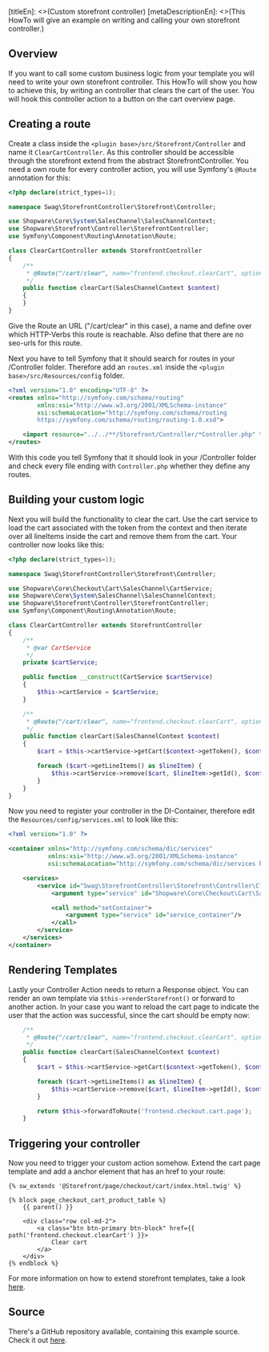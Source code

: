 [titleEn]: <>(Custom storefront controller)
[metaDescriptionEn]: <>(This HowTo will give an example on writing and calling your own storefront controller.)

## Overview

If you want to call some custom business logic from your template you will need to write your own storefront controller.
This HowTo will show you how to achieve this, by writing an controller that clears the cart of the user.
You will hook this controller action to a button on the cart overview page.

## Creating a route

Create a class inside the `<plugin base>/src/Storefront/Controller` and name it `ClearCartController`.
As this controller should be accessible through the storefront extend from the abstract StorefrontController. 
You need a own route for every controller action, you will use Symfony's `@Route` annotation for this:

```php
<?php declare(strict_types=1);

namespace Swag\StorefrontController\Storefront\Controller;

use Shopware\Core\System\SalesChannel\SalesChannelContext;
use Shopware\Storefront\Controller\StorefrontController;
use Symfony\Component\Routing\Annotation\Route;

class ClearCartController extends StorefrontController
{
    /**
     * @Route("/cart/clear", name="frontend.checkout.clearCart", options={"seo"="false"}, methods={"GET"})
     */
    public function clearCart(SalesChannelContext $context)
    {
    }
}
```

Give the Route an URL ("/cart/clear" in this case), a name and define over which HTTP-Verbs this route is reachable.
Also define that there are no seo-urls for this route.

Next you have to tell Symfony that it should search for routes in your /Controller folder.
Therefore add an `routes.xml` inside the `<plugin base>/src/Resources/config` folder.

```xml
<?xml version="1.0" encoding="UTF-8" ?>
<routes xmlns="http://symfony.com/schema/routing"
        xmlns:xsi="http://www.w3.org/2001/XMLSchema-instance"
        xsi:schemaLocation="http://symfony.com/schema/routing
        https://symfony.com/schema/routing/routing-1.0.xsd">

    <import resource="../../**/Storefront/Controller/*Controller.php" type="annotation" />
</routes>
```

With this code you tell Symfony that it should look in your /Controller folder and check every file ending with `Controller.php` whether they define any routes.

## Building your custom logic

Next you will build the functionality to clear the cart.
Use the cart service to load the cart associated with the token from the context and then iterate over all lineItems inside the cart and remove them from the cart.
Your controller now looks like this:

```php
<?php declare(strict_types=1);

namespace Swag\StorefrontController\Storefront\Controller;

use Shopware\Core\Checkout\Cart\SalesChannel\CartService;
use Shopware\Core\System\SalesChannel\SalesChannelContext;
use Shopware\Storefront\Controller\StorefrontController;
use Symfony\Component\Routing\Annotation\Route;

class ClearCartController extends StorefrontController
{
    /**
     * @var CartService
     */
    private $cartService;

    public function __construct(CartService $cartService)
    {
        $this->cartService = $cartService;
    }

    /**
     * @Route("/cart/clear", name="frontend.checkout.clearCart", options={"seo"="false"}, methods={"GET"})
     */
    public function clearCart(SalesChannelContext $context)
    {
        $cart = $this->cartService->getCart($context->getToken(), $context);

        foreach ($cart->getLineItems() as $lineItem) {
            $this->cartService->remove($cart, $lineItem->getId(), $context);
        }
    }
}
```

Now you need to register your controller in the DI-Container, therefore edit the `Resources/config/services.xml` to look like this:

```xml
<?xml version="1.0" ?>

<container xmlns="http://symfony.com/schema/dic/services"
           xmlns:xsi="http://www.w3.org/2001/XMLSchema-instance"
           xsi:schemaLocation="http://symfony.com/schema/dic/services http://symfony.com/schema/dic/services/services-1.0.xsd">

    <services>
        <service id="Swag\StorefrontController\Storefront\Controller\ClearCartController" public="true">
            <argument type="service" id="Shopware\Core\Checkout\Cart\SalesChannel\CartService"/>

            <call method="setContainer">
                <argument type="service" id="service_container"/>
            </call>
        </service>
    </services>
</container>
```

## Rendering Templates

Lastly your Controller Action needs to return a Response object. You can render an own template via `$this->renderStorefront()` or forward to another action.
In your case you want to reload the cart page to indicate the user that the action was successful, since the cart should be empty now:

```php
    /**
     * @Route("/cart/clear", name="frontend.checkout.clearCart", options={"seo"="false"}, methods={"GET"})
     */
    public function clearCart(SalesChannelContext $context)
    {
        $cart = $this->cartService->getCart($context->getToken(), $context);

        foreach ($cart->getLineItems() as $lineItem) {
            $this->cartService->remove($cart, $lineItem->getId(), $context);
        }

        return $this->forwardToRoute('frontend.checkout.cart.page');
    }
```

## Triggering your controller

Now you need to trigger your custom action somehow.
Extend the cart page template and add a anchor element that has an href to your route:

```twig
{% sw_extends '@Storefront/page/checkout/cart/index.html.twig' %}

{% block page_checkout_cart_product_table %}
    {{ parent() }}

    <div class="row col-md-2">
        <a class="btn btn-primary btn-block" href={{ path('frontend.checkout.clearCart') }}>
            Clear cart
        </a>
    </div>
{% endblock %}
```

For more information on how to extend storefront templates, take a look [here](./250-extending-storefront-block.md).

## Source

There's a GitHub repository available, containing this example source.
Check it out [here](https://github.com/shopware/swag-docs-storefront-controller).


